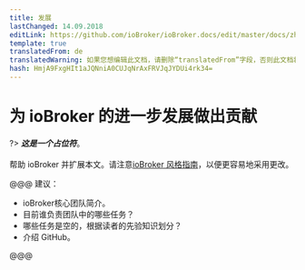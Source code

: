 ```yaml
---
title: 发展
lastChanged: 14.09.2018
editLink: https://github.com/ioBroker/ioBroker.docs/edit/master/docs/zh-cn/community/project.md
template: true
translatedFrom: de
translatedWarning: 如果您想编辑此文档，请删除“translatedFrom”字段，否则此文档将再次自动翻译
hash: HmjA9FxgHIt1aJQNniA0CUJqNrAxFRVJqJYDUi4rk34=
---
```

# 为 ioBroker 的进一步发展做出贡献
?> ***这是一个占位符***。<br><br>帮助 ioBroker 并扩展本文。请注意[ioBroker 风格指南](https://www.iobroker.net/#de/documentation/community/styleguidedoc.md)，以便更容易地采用更改。

@@@ 建议：

* ioBroker核心团队简介。
* 目前谁负责团队中的哪些任务？
* 哪些任务是空的，根据读者的先验知识划分？
* 介绍 GitHub。

@@@